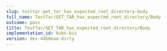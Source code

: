 ```yaml
---
slug: testtar-get_tar_has_expected_root_directory-body
full_name: TestTar/GET_TAR_has_expected_root_directory/Body
outcome: pass
title: TestTar/GET_TAR_has_expected_root_directory/Body
implementation_id: kubo-bis
version: dev-44b0eaa-dirty
---
```


